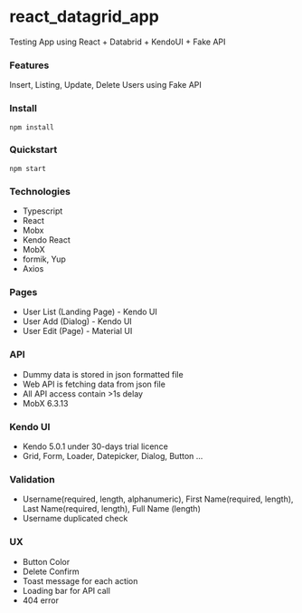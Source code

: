 # react_datagrid_app
Testing App using React + Databrid + KendoUI + Fake API

### Features
Insert, Listing, Update, Delete Users using Fake API

### Install

    npm install

### Quickstart

    npm start

### Technologies

- Typescript
- React
- Mobx
- Kendo React
- MobX
- formik, Yup
- Axios

### Pages

- User List (Landing Page) - Kendo UI
- User Add (Dialog) - Kendo UI
- User Edit (Page) - Material UI

### API

- Dummy data is stored in json formatted file
- Web API is fetching data from json file
- All API access contain >1s delay
- MobX 6.3.13

### Kendo UI

- Kendo 5.0.1 under 30-days trial licence
- Grid, Form, Loader, Datepicker, Dialog, Button ...

### Validation

- Username(required, length, alphanumeric), First Name(required, length), Last Name(required, length), Full Name (length)
- Username duplicated check

### UX

- Button Color
- Delete Confirm
- Toast message for each action
- Loading bar for API call
- 404 error
